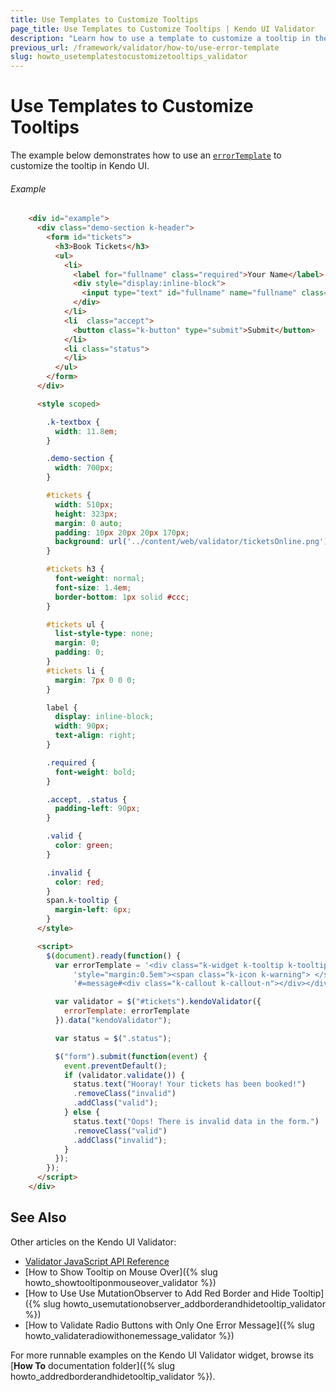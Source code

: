 ```yaml
---
title: Use Templates to Customize Tooltips
page_title: Use Templates to Customize Tooltips | Kendo UI Validator
description: "Learn how to use a template to customize a tooltip in the Kendo UI Validator."
previous_url: /framework/validator/how-to/use-error-template
slug: howto_usetemplatestocustomizetooltips_validator
---
```


# Use Templates to Customize Tooltips

The example below demonstrates how to use an [`errorTemplate`](/api/framework/validator#configuration-errorTemplate) to customize the tooltip in Kendo UI.

###### Example

```html
    <div id="example">
      <div class="demo-section k-header">
        <form id="tickets">
          <h3>Book Tickets</h3>
          <ul>
            <li>
              <label for="fullname" class="required">Your Name</label>
              <div style="display:inline-block">
                <input type="text" id="fullname" name="fullname" class="k-textbox" placeholder="Full name" required validationMessage="Enter {0}" style="width: 200px;" />
              </div>
            </li>
            <li  class="accept">
              <button class="k-button" type="submit">Submit</button>
            </li>
            <li class="status">
            </li>
          </ul>
        </form>
      </div>

      <style scoped>

        .k-textbox {
          width: 11.8em;
        }

        .demo-section {
          width: 700px;
        }

        #tickets {
          width: 510px;
          height: 323px;
          margin: 0 auto;
          padding: 10px 20px 20px 170px;
          background: url('../content/web/validator/ticketsOnline.png') transparent no-repeat 0 0;
        }

        #tickets h3 {
          font-weight: normal;
          font-size: 1.4em;
          border-bottom: 1px solid #ccc;
        }

        #tickets ul {
          list-style-type: none;
          margin: 0;
          padding: 0;
        }
        #tickets li {
          margin: 7px 0 0 0;
        }

        label {
          display: inline-block;
          width: 90px;
          text-align: right;
        }

        .required {
          font-weight: bold;
        }

        .accept, .status {
          padding-left: 90px;
        }

        .valid {
          color: green;
        }

        .invalid {
          color: red;
        }
        span.k-tooltip {
          margin-left: 6px;
        }
      </style>

      <script>
        $(document).ready(function() {
          var errorTemplate = '<div class="k-widget k-tooltip k-tooltip-validation"' +
              'style="margin:0.5em"><span class="k-icon k-warning"> </span>' +
              '#=message#<div class="k-callout k-callout-n"></div></div>'

          var validator = $("#tickets").kendoValidator({
            errorTemplate: errorTemplate
          }).data("kendoValidator");

          var status = $(".status");

          $("form").submit(function(event) {
            event.preventDefault();
            if (validator.validate()) {
              status.text("Hooray! Your tickets has been booked!")
              .removeClass("invalid")
              .addClass("valid");
            } else {
              status.text("Oops! There is invalid data in the form.")
              .removeClass("valid")
              .addClass("invalid");
            }
          });
        });
      </script>
    </div>
```

## See Also

Other articles on the Kendo UI Validator:

* [Validator JavaScript API Reference](/api/javascript/ui/validator)
* [How to Show Tooltip on Mouse Over]({% slug howto_showtooltiponmouseover_validator %})
* [How to Use Use MutationObserver to Add Red Border and Hide Tooltip]({% slug howto_usemutationobserver_addborderandhidetooltip_validator %})
* [How to Validate Radio Buttons with Only One Error Message]({% slug howto_validateradiowithonemessage_validator %})

For more runnable examples on the Kendo UI Validator widget, browse its [**How To** documentation folder]({% slug howto_addredborderandhidetooltip_validator %}).
